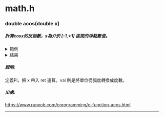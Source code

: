# math.h
### double acos(double x)
##### 計算cosx的反函數，x為介於 [-1,+1] 區間的浮點數值。
<details>
<summary>範例</summary>
   
```C
#include <stdio.h>
#include <math.h>

#define PI 3.14159265

int main ()
{
   double x, ret, val;

   x = 0.9;
   val = 180.0 / PI;

   ret = acos(x) * val;
   printf("%lf 的反余弦是 %lf 度", x, ret);
   
   return(0);
}
```
</details>

<details>
<summary>結果</summary>

```C
0.900000 的反余弦是 25.855040 度
```
</details>

##### 說明:
定義PI，把 x 帶入 ret 運算，val 則是將單位從弧度轉換成度數。
##### 出處:
https://www.runoob.com/cprogramming/c-function-acos.html
***
